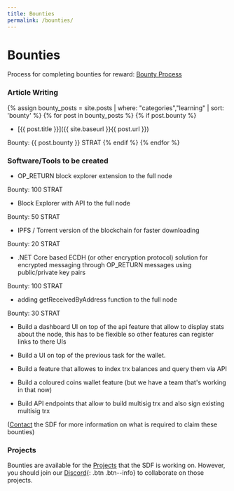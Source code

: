 ```yaml
---
title: Bounties
permalink: /bounties/
---
```

# Bounties

Process for completing bounties for reward: [Bounty Process](/bountyprocess/)

### Article Writing

{% assign bounty_posts = site.posts | where: "categories","learning" | sort: 'bounty' %}
{% for post in bounty_posts %}
{% if post.bounty %}
* [{{ post.title }}]({{ site.baseurl }}{{ post.url }})

Bounty: {{ post.bounty }} STRAT
{% endif %}
{% endfor %}

### Software/Tools to be created

* OP_RETURN block explorer extension to the full node

Bounty: 100 STRAT

* Block Explorer with API to the full node

Bounty: 50 STRAT

* IPFS / Torrent version of the blockchain for faster downloading

Bounty: 20 STRAT

* .NET Core based ECDH (or other encryption protocol) solution for encrypted messaging through OP_RETURN messages using public/private key pairs

Bounty: 100 STRAT

* adding getReceivedByAddress function to the full node

Bounty: 30 STRAT

* Build a dashboard UI on top of the api feature that allow to display stats about the node, this has to be flexible so other features can register links to there UIs

* Build a UI on top of the previous task for the wallet.

* Build a feature that allowes to index trx balances and query them via API

* Build a coloured coins wallet feature (but we have a team that's working in that now)

* Build API endpoints that allow to build multisig trx and also sign existing multisig trx

([Contact](/contact/) the SDF for more information on what is required to claim these bounties)

### Projects

Bounties are available for the [Projects](/projects/) that the SDF is working on. However, you should join our [Discord](/discord/){: .btn .btn--info} to collaborate on those projects.